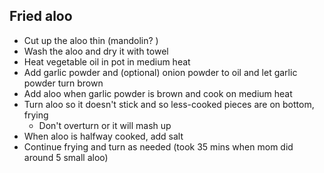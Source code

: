 ## Fried aloo

- Cut up the aloo thin (mandolin? )
- Wash the aloo and dry it with towel 
- Heat vegetable oil in pot in medium heat
- Add garlic powder and (optional) onion powder to oil and let garlic powder turn brown 
- Add aloo when garlic powder is brown and cook on medium heat 
- Turn aloo so it doesn't stick and so less-cooked pieces are on bottom, frying
    - Don't overturn or it will mash up
- When aloo is halfway cooked, add salt
- Continue frying and turn as needed (took 35 mins when mom did around 5 small aloo)
